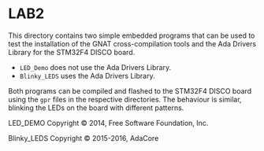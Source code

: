 # LAB2

This directory contains two simple embedded programs that can be used to test the installation of the GNAT cross-compilation tools and the Ada Drivers Library for the STM32F4 DISCO board.

- `LED_Demo` does not use the Ada Drivers Library.
- `Blinky_LEDS` uses the Ada Drivers Library.

Both programs can be compiled and flashed to the STM32F4 DISCO board using the `gpr` files in the respective directories. The behaviour is similar, blinking the LEDs on the board with different patterns.

LED_DEMO    Copyright © 2014, Free Software Foundation, Inc. 

Blinky_LEDS Copyright © 2015-2016, AdaCore
